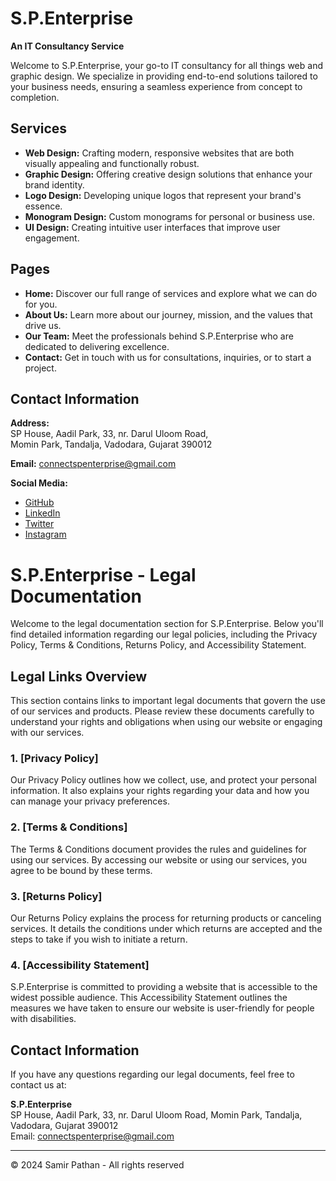 # S.P.Enterprise

**An IT Consultancy Service**

Welcome to S.P.Enterprise, your go-to IT consultancy for all things web and graphic design. We specialize in providing end-to-end solutions tailored to your business needs, ensuring a seamless experience from concept to completion.

## Services

- **Web Design:** Crafting modern, responsive websites that are both visually appealing and functionally robust.
- **Graphic Design:** Offering creative design solutions that enhance your brand identity.
- **Logo Design:** Developing unique logos that represent your brand's essence.
- **Monogram Design:** Custom monograms for personal or business use.
- **UI Design:** Creating intuitive user interfaces that improve user engagement.

## Pages

- **Home:** Discover our full range of services and explore what we can do for you.
- **About Us:** Learn more about our journey, mission, and the values that drive us.
- **Our Team:** Meet the professionals behind S.P.Enterprise who are dedicated to delivering excellence.
- **Contact:** Get in touch with us for consultations, inquiries, or to start a project.

## Contact Information

**Address:**  
SP House, Aadil Park, 33, nr. Darul Uloom Road,  
Momin Park, Tandalja, Vadodara, Gujarat 390012

**Email:** connectspenterprise@gmail.com

**Social Media:**
- [GitHub](https://github.com/SP-Enterprises)
- [LinkedIn](https://www.linkedin.com/in/samir-khan-b28363207/)
- [Twitter](https://x.com/Sam0192001)
- [Instagram](https://www.instagram.com/sam.eer1910?igsh=emltdWc1MWU5cHdh&utm_source=qr)

# S.P.Enterprise - Legal Documentation

Welcome to the legal documentation section for S.P.Enterprise. Below you'll find detailed information regarding our legal policies, including the Privacy Policy, Terms & Conditions, Returns Policy, and Accessibility Statement.

## Legal Links Overview

This section contains links to important legal documents that govern the use of our services and products. Please review these documents carefully to understand your rights and obligations when using our website or engaging with our services.

### 1. [Privacy Policy]

Our Privacy Policy outlines how we collect, use, and protect your personal information. It also explains your rights regarding your data and how you can manage your privacy preferences.

### 2. [Terms & Conditions]

The Terms & Conditions document provides the rules and guidelines for using our services. By accessing our website or using our services, you agree to be bound by these terms.

### 3. [Returns Policy]

Our Returns Policy explains the process for returning products or canceling services. It details the conditions under which returns are accepted and the steps to take if you wish to initiate a return.

### 4. [Accessibility Statement]

S.P.Enterprise is committed to providing a website that is accessible to the widest possible audience. This Accessibility Statement outlines the measures we have taken to ensure our website is user-friendly for people with disabilities.

## Contact Information

If you have any questions regarding our legal documents, feel free to contact us at:

**S.P.Enterprise**  
SP House, Aadil Park, 33, nr. Darul Uloom Road, Momin Park, Tandalja, Vadodara, Gujarat 390012  
Email: [connectspenterprise@gmail.com](mailto:connectspenterprise@gmail.com)

---
© 2024 Samir Pathan - All rights reserved
